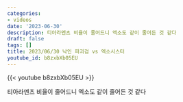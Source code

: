 ```yaml
---
categories:
- videos
date: '2023-06-30'
description: 티아라멘츠 비율이 줄어드니 엑소도 같이 줄어든 것 같다
draft: false
tags: []
title: 2023/06/30 낙인 파괴검 vs 엑소시스터
youtube_id: b8zxbXb05EU
---
```



{{< youtube b8zxbXb05EU >}}

티아라멘츠 비율이 줄어드니 엑소도 같이 줄어든 것 같다